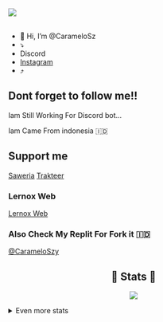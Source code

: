 <br>
<br>
<a href="https://github.com/CarameloSz/">
        <img src="https://komarev.com/ghpvc/?username=CarameloSz&color=pink" />
  </a> 
<br>
<br>

- 👋 Hi, I’m @CarameloSz
- ⤵️
- Discord 
- [Instagram](https://www.instagram.com/itssasaaa129/)
- ⤴️
## Dont forget to follow me!!

Iam Still Working For Discord bot...

Iam Came From indonesia 🇮🇩

## Support me
[Saweria](saweria.co/MorenT) 
[Trakteer](https://trakteer.id/rentSquad)

### Lernox Web
[Lernox Web](https://lernox.netlify.app)

### Also Check My Replit For Fork it 🇮🇩

[@CarameloSzy](https://repl.it/@Carameloszy)

<h2 align="center"> 🚀 Stats 🚀</h2>
<p align="center">
<img src="https://github-profile-trophy.vercel.app/?username=CarameloSz&theme=dracula">
</p>
<details>
  <summary>
      Even more stats
  </summary>
  <p align="center">
    <img src="https://github-readme-stats.vercel.app/api?username=CarameloSz&theme=radical)">
    <img src="https://github-readme-stats.vercel.app/api?username=CarameloSz&theme=tokyonight">
  </p>
</details>
